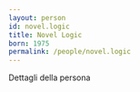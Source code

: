```yaml
---
layout: person
id: novel.logic
title: Novel Logic
born: 1975
permalink: /people/novel.logic
---
```


Dettagli della persona 